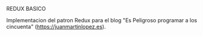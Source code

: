 
REDUX BASICO

Implementacion del patron Redux para el blog "Es Peligroso programar a los cincuenta" (https://juanmartinlopez.es).

